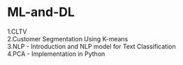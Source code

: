 # ML-and-DL
1.CLTV\
2.Customer Segmentation Using K-means\
3.NLP - Introduction and NLP model for Text Classification\
4.PCA - Implementation in Python
